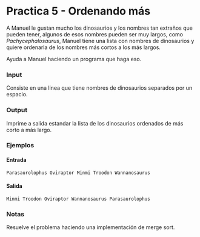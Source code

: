 # Practica 5 - Ordenando más
A Manuel le gustan mucho los dinosaurios y los nombres tan extraños que pueden tener, algunos de esos nombres pueden ser muy largos, como *Pachycephalosaurus*, Manuel tiene una lista con nombres de dinosaurios y quiere ordenarla de los nombres más cortos a los más largos.

Ayuda a Manuel haciendo un programa que haga eso.

### Input
Consiste en una linea que tiene nombres de dinosaurios separados por un espacio.

### Output

Imprime a salida estandar la lista de los dinosaurios ordenados de más corto a más largo.

### Ejemplos

#### Entrada
```
Parasaurolophus Oviraptor Minmi Troodon Wannanosaurus
```
#### Salida

```
Minmi Troodon Oviraptor Wannanosaurus Parasaurolophus
```

### Notas

Resuelve el problema haciendo una implementación de merge sort.
